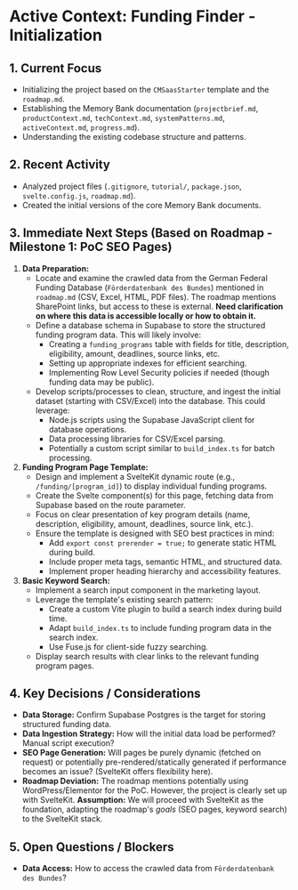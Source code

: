 # Active Context: Funding Finder - Initialization

## 1. Current Focus

- Initializing the project based on the `CMSaasStarter` template and the `roadmap.md`.
- Establishing the Memory Bank documentation (`projectbrief.md`, `productContext.md`, `techContext.md`, `systemPatterns.md`, `activeContext.md`, `progress.md`).
- Understanding the existing codebase structure and patterns.

## 2. Recent Activity

- Analyzed project files (`.gitignore`, `tutorial/`, `package.json`, `svelte.config.js`, `roadmap.md`).
- Created the initial versions of the core Memory Bank documents.

## 3. Immediate Next Steps (Based on Roadmap - Milestone 1: PoC SEO Pages)

1.  **Data Preparation:**
    - Locate and examine the crawled data from the German Federal Funding Database (`Förderdatenbank des Bundes`) mentioned in `roadmap.md` (CSV, Excel, HTML, PDF files). The roadmap mentions SharePoint links, but access to these is external. **Need clarification on where this data is accessible locally or how to obtain it.**
    - Define a database schema in Supabase to store the structured funding program data. This will likely involve:
      - Creating a `funding_programs` table with fields for title, description, eligibility, amount, deadlines, source links, etc.
      - Setting up appropriate indexes for efficient searching.
      - Implementing Row Level Security policies if needed (though funding data may be public).
    - Develop scripts/processes to clean, structure, and ingest the initial dataset (starting with CSV/Excel) into the database. This could leverage:
      - Node.js scripts using the Supabase JavaScript client for database operations.
      - Data processing libraries for CSV/Excel parsing.
      - Potentially a custom script similar to `build_index.ts` for batch processing.
2.  **Funding Program Page Template:**
    - Design and implement a SvelteKit dynamic route (e.g., `/funding/[program_id]`) to display individual funding programs.
    - Create the Svelte component(s) for this page, fetching data from Supabase based on the route parameter.
    - Focus on clear presentation of key program details (name, description, eligibility, amount, deadlines, source link, etc.).
    - Ensure the template is designed with SEO best practices in mind:
      - Add `export const prerender = true;` to generate static HTML during build.
      - Include proper meta tags, semantic HTML, and structured data.
      - Implement proper heading hierarchy and accessibility features.
3.  **Basic Keyword Search:**
    - Implement a search input component in the marketing layout.
    - Leverage the template's existing search pattern:
      - Create a custom Vite plugin to build a search index during build time.
      - Adapt `build_index.ts` to include funding program data in the search index.
      - Use Fuse.js for client-side fuzzy searching.
    - Display search results with clear links to the relevant funding program pages.

## 4. Key Decisions / Considerations

- **Data Storage:** Confirm Supabase Postgres is the target for storing structured funding data.
- **Data Ingestion Strategy:** How will the initial data load be performed? Manual script execution?
- **SEO Page Generation:** Will pages be purely dynamic (fetched on request) or potentially pre-rendered/statically generated if performance becomes an issue? (SvelteKit offers flexibility here).
- **Roadmap Deviation:** The roadmap mentions potentially using WordPress/Elementor for the PoC. However, the project is clearly set up with SvelteKit. **Assumption:** We will proceed with SvelteKit as the foundation, adapting the roadmap's _goals_ (SEO pages, keyword search) to the SvelteKit stack.

## 5. Open Questions / Blockers

- **Data Access:** How to access the crawled data from `Förderdatenbank des Bundes`?
